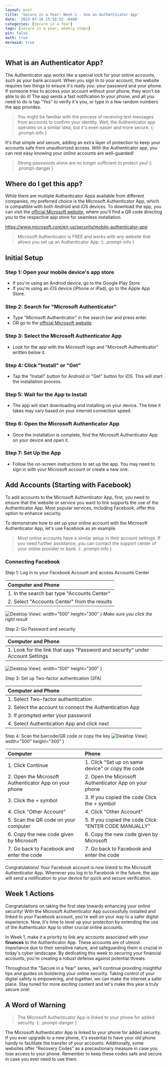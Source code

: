 ```yaml
---
layout: post
title: 'Secure in a Year: Week 1 - Use an Authenticator App'
date: '2023-07-18 15:58:52 -0400'
categories: [Secure in a Year]
tags: [secure in a year, weekly steps]
pin: false
math: true
mermaid: true
---
```

## What is an Authenticator App?
The Authenticator app works like a special lock for your online accounts, such as your bank account. When you sign in to your account, the website requires two things to ensure it's really you: your password and your phone. If someone tries to access your account without your phone, they won't be able to do it! The app sends a fast notification to your phone, and all you need to do is tap "Yes" to verify it's you, or type in a few random numbers the app provides. 

> You might be familiar with the process of receiving text messages from accounts to confirm your identity. Well, the Authenticator app operates on a similar idea, but it's even easier and more secure.
{: .prompt-info }

It's that simple and secure, adding an extra layer of protection to keep your accounts safe from unauthorized access. With the Authenticator app, you can rest easy knowing your online accounts are well-guarded!

> Strong passwords alone are no longer sufficient to protect you!
{: .prompt-danger }

## Where do I get this app?
While there are multiple Authenticator Apps available from different companies, my preferred choice is the Microsoft Authenticator App, which is compatible with both Android and iOS devices. To download the app, you can visit the <a target="_blank" href="https://www.microsoft.com/en-us/security/mobile-authenticator-app">official Microsoft website</a>, where you'll find a QR code directing you to the respective app store for seamless installation.

<https://www.microsoft.com/en-us/security/mobile-authenticator-app>

> Microsoft Authenticator is FREE and works with any website that allows you set up an Authenticator App.
{: .prompt-info }

## Initial Setup
### Step 1: Open your mobile device's app store
- If you're using an Android device, go to the Google Play Store.
- If you're using an iOS device (iPhone or iPad), go to the Apple App Store.

### Step 2: Search for "Microsoft Authenticator"

- Type "Microsoft Authenticator" in the search bar and press enter.
- OR go to the <a target="_blank" href="https://www.microsoft.com/en-us/security/mobile-authenticator-app">official Microsoft website</a>.

### Step 3: Select the Microsoft Authenticator App
- Look for the app with the Microsoft logo and "Microsoft Authenticator" written below it.

### Step 4: Click "Install" or "Get"
- Tap the "Install" button for Android or "Get" button for iOS. This will start the installation process.

### Step 5: Wait for the App to Install
- The app will start downloading and installing on your device. The time it takes may vary based on your internet connection speed.

### Step 6: Open the Microsoft Authenticator App
- Once the installation is complete, find the Microsoft Authenticator App on your device and open it.

### Step 7: Set Up the App
- Follow the on-screen instructions to set up the app. You may need to sign in with your Microsoft account or create a new one.

## Add Accounts (Starting with Facebook)
To add accounts to the Microsoft Authenticator App, first, you need to ensure that the website or service you want to link supports the use of the Authenticator App. Most popular services, including Facebook, offer this option to enhance security.

To demonstrate how to set up your online account with the Microsoft Authenticator App, let's use Facebook as an example.

 > Most online accounts have a similar setup in their account settings. If you need further assistance, you can contact the support center of your online provider or bank.
{: .prompt-info }
### Connecting Facebook
Step 1: Log in to your Facebook Account and access Accounts Center

| Computer and Phone                  
|:-----------------------------|
| 1. In the search bar type "Accounts Center" | 
| 2. Select "Accounts Center" from the results | 

![Desktop View](/images/Account-Center-Image.png){: width="500" height="300" }
_Make sure you click the right result_

Step 2: Go Password and security

| Computer and Phone                  
|:-----------------------------|
| 1. Look for the link that says "Password and security" under Account Settings

![Desktop View](/images/SIY-Week1-PasswordandSec-Image.png){: width="500" height="300" }

Step 3: Set up Two-factor authentication (2FA)

| Computer and Phone                  
|:-----------------------------|
| 1. Select Two-factor authentication |
| 2. Select the account to connect the Authentication App |
| 3. If prompted enter your password |
| 4. Select Authentication App and click next |

Step 4: Scan the barcode/QR code or copy the key
![Desktop View](/images/SIY-Week1-ConnectApp-Image.png){: width="500" height="300" }

| Computer | Phone   |               
|:-----------------------------|:-----------------------------|
| 1. Click Continue |1. Click "Set up on same device" or copy the code|
| 2. Open the Microsoft Authenticator App on your phone |2. Open the Microsoft Authenticator App on your phone|
| 3. Click the + symbol | 3. If you copied the code Click the + symbol |
| 4. Click "Other Account"  | 4. Click "Other Account" |
| 5. Scan the QR code on your computer | 5. If you copied the code Click "ENTER CODE MANUALLY"|
| 6. Copy the new code given by Microsoft | 6. Copy the new code given by Microsoft |
| 7. Go back to Facebook and enter the code | 7. Go back to Facebook and enter the code |

Congratulations! Your Facebook account is now linked to the Microsoft Authenticator App. Whenever you log in to Facebook in the future, the app will send a notification to your device for quick and secure verification.

## Week 1 Actions
Congratulations on taking the first step towards enhancing your online security! With the Microsoft Authenticator App successfully installed and linked to your Facebook account, you're well on your way to a safer digital experience. Now, it's time to level up your protection by extending the use of the Authenticator App to other crucial online accounts.

In Week 1, make it a priority to link any accounts associated with your **finances** to the Authenticator App. These accounts are of utmost importance due to their sensitive nature, and safeguarding them is crucial in today's cyber landscape. By dedicating this week to securing your financial accounts, you're creating a robust defense against potential threats.

Throughout the "Secure in a Year" series, we'll continue providing insightful tips and guides on bolstering your online security. Taking control of your digital safety is empowering, and together, we can make the internet a safer place. Stay tuned for more exciting content and let's make this year a truly secure one!

## A Word of Warning

> The Microsoft Authenticator App is linked to your phone for added security.
{: .prompt-danger }

The Microsoft Authenticator App is linked to your phone for added security. If you ever upgrade to a new phone, it's essential to have your old phone handy to facilitate the transfer of your accounts. Additionally, some websites offer "Recovery Codes" as a precautionary measure in case you lose access to your phone. Remember to keep these codes safe and secure in case you ever need to use them.

